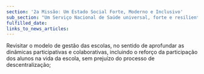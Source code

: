 ```yaml
---
section: '2a Missão: Um Estado Social Forte, Moderno e Inclusivo'
sub_section: "Um Serviço Nacional de Saúde universal, forte e resiliente"
fulfilled_date:
links_to_news_articles:
---
```


Revisitar o modelo de gestão das escolas, no sentido de aprofundar as dinâmicas participativas e colaborativas, incluindo o reforço da participação dos alunos na vida da escola, sem prejuízo do processo de descentralização;